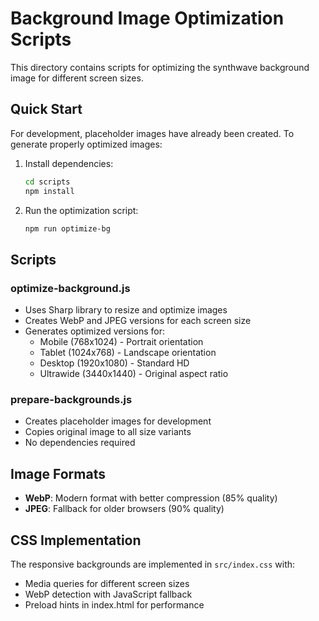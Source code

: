 # Background Image Optimization Scripts

This directory contains scripts for optimizing the synthwave background image for different screen sizes.

## Quick Start

For development, placeholder images have already been created. To generate properly optimized images:

1. Install dependencies:
   ```bash
   cd scripts
   npm install
   ```

2. Run the optimization script:
   ```bash
   npm run optimize-bg
   ```

## Scripts

### optimize-background.js
- Uses Sharp library to resize and optimize images
- Creates WebP and JPEG versions for each screen size
- Generates optimized versions for:
  - Mobile (768x1024) - Portrait orientation
  - Tablet (1024x768) - Landscape orientation  
  - Desktop (1920x1080) - Standard HD
  - Ultrawide (3440x1440) - Original aspect ratio

### prepare-backgrounds.js
- Creates placeholder images for development
- Copies original image to all size variants
- No dependencies required

## Image Formats

- **WebP**: Modern format with better compression (85% quality)
- **JPEG**: Fallback for older browsers (90% quality)

## CSS Implementation

The responsive backgrounds are implemented in `src/index.css` with:
- Media queries for different screen sizes
- WebP detection with JavaScript fallback
- Preload hints in index.html for performance